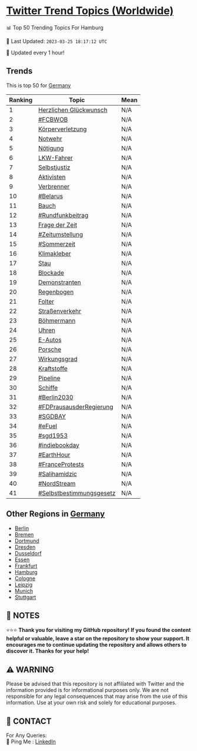 [Twitter Trend Topics (Worldwide)](https://github.com/ErcinDedeoglu/Twitter-Trend-Topics)
==========


📊 Top 50 Trending Topics For Hamburg

📆 Last Updated: `2023-03-25 18:17:12 UTC`

🔧 Updated every 1 hour!


## Trends

This is top 50 for [Germany](</Germany>)

| Ranking | Topic | Mean |
| ------- | ------------ | ------------ |
| 1 | [Herzlichen Glückwunsch](http://twitter.com/search?q=Herzlichen+Gl%c3%bcckwunsch) | N/A |
| 2 | [#FCBWOB](http://twitter.com/search?q=%23FCBWOB) | N/A |
| 3 | [Körperverletzung](http://twitter.com/search?q=K%c3%b6rperverletzung) | N/A |
| 4 | [Notwehr](http://twitter.com/search?q=Notwehr) | N/A |
| 5 | [Nötigung](http://twitter.com/search?q=N%c3%b6tigung) | N/A |
| 6 | [LKW-Fahrer](http://twitter.com/search?q=LKW-Fahrer) | N/A |
| 7 | [Selbstjustiz](http://twitter.com/search?q=Selbstjustiz) | N/A |
| 8 | [Aktivisten](http://twitter.com/search?q=Aktivisten) | N/A |
| 9 | [Verbrenner](http://twitter.com/search?q=Verbrenner) | N/A |
| 10 | [#Belarus](http://twitter.com/search?q=%23Belarus) | N/A |
| 11 | [Bauch](http://twitter.com/search?q=Bauch) | N/A |
| 12 | [#Rundfunkbeitrag](http://twitter.com/search?q=%23Rundfunkbeitrag) | N/A |
| 13 | [Frage der Zeit](http://twitter.com/search?q=Frage+der+Zeit) | N/A |
| 14 | [#Zeitumstellung](http://twitter.com/search?q=%23Zeitumstellung) | N/A |
| 15 | [#Sommerzeit](http://twitter.com/search?q=%23Sommerzeit) | N/A |
| 16 | [Klimakleber](http://twitter.com/search?q=Klimakleber) | N/A |
| 17 | [Stau](http://twitter.com/search?q=Stau) | N/A |
| 18 | [Blockade](http://twitter.com/search?q=Blockade) | N/A |
| 19 | [Demonstranten](http://twitter.com/search?q=Demonstranten) | N/A |
| 20 | [Regenbogen](http://twitter.com/search?q=Regenbogen) | N/A |
| 21 | [Folter](http://twitter.com/search?q=Folter) | N/A |
| 22 | [Straßenverkehr](http://twitter.com/search?q=Stra%c3%9fenverkehr) | N/A |
| 23 | [Böhmermann](http://twitter.com/search?q=B%c3%b6hmermann) | N/A |
| 24 | [Uhren](http://twitter.com/search?q=Uhren) | N/A |
| 25 | [E-Autos](http://twitter.com/search?q=E-Autos) | N/A |
| 26 | [Porsche](http://twitter.com/search?q=Porsche) | N/A |
| 27 | [Wirkungsgrad](http://twitter.com/search?q=Wirkungsgrad) | N/A |
| 28 | [Kraftstoffe](http://twitter.com/search?q=Kraftstoffe) | N/A |
| 29 | [Pipeline](http://twitter.com/search?q=Pipeline) | N/A |
| 30 | [Schiffe](http://twitter.com/search?q=Schiffe) | N/A |
| 31 | [#Berlin2030](http://twitter.com/search?q=%23Berlin2030) | N/A |
| 32 | [#FDPrausausderRegierung](http://twitter.com/search?q=%23FDPrausausderRegierung) | N/A |
| 33 | [#SGDBAY](http://twitter.com/search?q=%23SGDBAY) | N/A |
| 34 | [#eFuel](http://twitter.com/search?q=%23eFuel) | N/A |
| 35 | [#sgd1953](http://twitter.com/search?q=%23sgd1953) | N/A |
| 36 | [#indiebookday](http://twitter.com/search?q=%23indiebookday) | N/A |
| 37 | [#EarthHour](http://twitter.com/search?q=%23EarthHour) | N/A |
| 38 | [#FranceProtests](http://twitter.com/search?q=%23FranceProtests) | N/A |
| 39 | [#Salihamidzic](http://twitter.com/search?q=%23Salihamidzic) | N/A |
| 40 | [#NordStream](http://twitter.com/search?q=%23NordStream) | N/A |
| 41 | [#Selbstbestimmungsgesetz](http://twitter.com/search?q=%23Selbstbestimmungsgesetz) | N/A |



## Other Regions in [Germany](</Germany>)

* [Berlin](</Germany/Berlin.md>)
* [Bremen](</Germany/Bremen.md>)
* [Dortmund](</Germany/Dortmund.md>)
* [Dresden](</Germany/Dresden.md>)
* [Dusseldorf](</Germany/Dusseldorf.md>)
* [Essen](</Germany/Essen.md>)
* [Frankfurt](</Germany/Frankfurt.md>)
* [Hamburg](</Germany/Hamburg.md>)
* [Cologne](</Germany/Cologne.md>)
* [Leipzig](</Germany/Leipzig.md>)
* [Munich](</Germany/Munich.md>)
* [Stuttgart](</Germany/Stuttgart.md>)



## 📝 NOTES

⭐⭐⭐ **Thank you for visiting my GitHub repository! If you found the content helpful or valuable, leave a star on the repository to show your support. It encourages me to continue updating the repository and allows others to discover it. Thanks for your help!**


## ⚠️ WARNING

Please be advised that this repository is not affiliated with Twitter and the information provided is for informational purposes only. We are not responsible for any legal consequences that may arise from the use of this information. Use at your own risk and solely for educational purposes.


## 📨 CONTACT

 For Any Queries:  
            🏓 Ping Me : [LinkedIn](https://www.linkedin.com/in/ercindedeoglu/)
